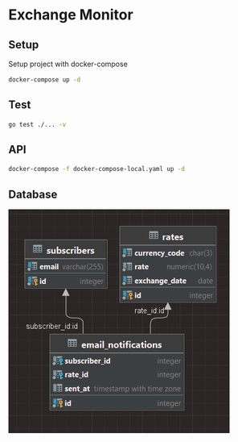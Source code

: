 # Exchange Monitor

## Setup
Setup project with docker-compose

```bash
docker-compose up -d
```

## Test

```bash
go test ./... -v
```

## API 

```bash
docker-compose -f docker-compose-local.yaml up -d
```

## Database

![Database](./docs/img.png)